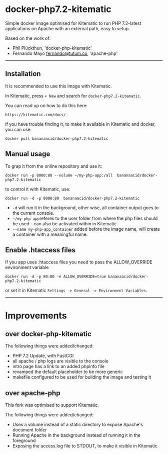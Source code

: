 # docker-php7.2-kitematic

Simple docker image optimised for Kitematic to run PHP 7.2-latest applications on Apache with an external path, easy to setup.

Based on the work of:

* Phil Plückthun, 'docker-php-kitematic'
* Fernando Mayo <fernando@tutum.co>, 'apache-php'


------------------------------------
## Installation
It is recommended to use this image with Kitematic.

In Kitematic, press `+ New` and search for `docker-php7.2-kitematic`.

You can read up on how to do this here:

    https://kitematic.com/docs/

if you have trouble finding it, to make it available in Kitematic and docker, you can use:

	docker pull bananaacid/docker-php7.2-kitematic


Manual usage
------------------------------------

To grap it from the online repository and use it:

	docker run -p 8000:80 --volume ~/my-php-app:/all  bananaacid/docker-php7.2-kitematic

to control it with Kitematic, use:

	docker run -d -p 8000:80  bananaacid/docker-php7.2-kitematic

* `-d` will run it in the background, other wise, all container output goes to the current console. 
* `~/my-php-app`referes to the user folder from where the php files should be used - can also be activated within in Kitematic. 
* `--name my-php-app_container` added before the image name, will create a container with a meaningful name.


Enable .htaccess files
------------------------------------

If you app uses .htaccess files you need to pass the ALLOW_OVERRIDE environment variable

    docker run -d -p 80:80 -e ALLOW_OVERRIDE=true bananaacid/docker-php7.2-kitematic

or set it in Kitematic `Settings -> General -> Environment Variables`.




----------------------------------
# Improvements

over docker-php-kitematic
----------------------------------

The following things were added/changed:

* PHP 7.2 Update, with FastCGI
* all apache / php logs are visible to the console
* intro page has a link to an added phpinfo file
* revamped the default placeholder to be more generic
* makefile configured to be used for building the image and testing it



over apache-php
----------------------------------

This fork was optimised to support Kitematic.

The following things were added/changed:

* Uses a volume instead of a static directory to expose Apache's document folder
* Running Apache in the background instead of running it in the foreground
* Exposing the access.log file to STDOUT, to make it visible in Kitematic
